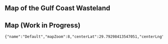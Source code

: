 
## Map of the Gulf Coast Wasteland
<!--The div element for the map -->
<div id="map"></div>

## Map (Work in Progress)
```mapview
{"name":"Default","mapZoom":8,"centerLat":29.79298413547051,"centerLng":-95.46020507812501,"query":"","chosenMapSource":0,"lock":true}
```


